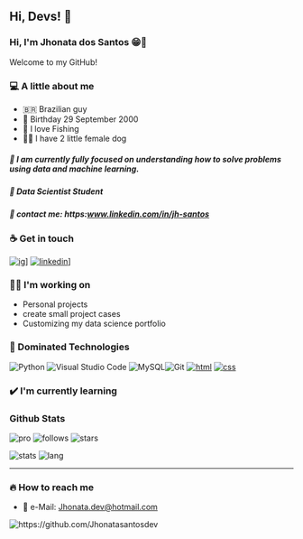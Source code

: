 ## Hi, Devs! 👋

### Hi, I'm Jhonata dos Santos 😁👋

Welcome to my GitHub!

### 💻 A little about me
 - 🇧🇷 Brazilian guy 
 - 👶 Birthday 29 September 2000
 - 🎣 I love Fishing
 - 🐩🐶 I have 2 little female dog 

#####  👊 I am currently fully focused on understanding how to solve problems using data and machine learning.
#####  💼 Data Scientist Student
#####  🔗 contact me: https:www.linkedin.com/in/jh-santos
  
### ☕ Get in touch

[![ig](https://img.shields.io/badge/-Instagram-red?style=for-the-badge&logo=instagram&logoColor=white)](https://www.instagram.com/jhonata._.santos)]
[![linkedin](https://img.shields.io/badge/-Linkedin-blue?style=for-the-badge&logo=linkedin&logoColor=white)](https:www.linkedin.com/in/jh-santos)]


###  👨‍💻 I'm working on

 - Personal projects
 - create small project cases
 - Customizing my data science portfolio


### 📁 Dominated Technologies

![Python](https://img.shields.io/badge/python-3670A0?style=for-the-badge&logo=python&logoColor=ffdd54) ![Visual Studio Code](https://img.shields.io/badge/Visual%20Studio%20Code-0078d7.svg?style=for-the-badge&logo=visual-studio-code&logoColor=white) ![MySQL](https://img.shields.io/badge/mysql-%2300f.svg?style=for-the-badge&logo=mysql&logoColor=white)![Git](https://img.shields.io/badge/git-%23F05033.svg?style=for-the-badge&logo=git&logoColor=white) [![html](https://img.shields.io/badge/-HTML5-red?style=for-the-badge&logo=html&logoColor=white)](https://developer.mozilla.org/en-US/docs/Web/HTML) [![css](https://img.shields.io/badge/-CSS3-darkblue?style=for-the-badge&logo=css3&logoColor=white)](https://developer.mozilla.org/en-US/docs/Web/CSS) 

### ✔️ I'm currently learning



### Github Stats
![pro](https://img.shields.io/badge/-PRO-blueviolet?style=for-the-badge&logo=github) ![follows](https://img.shields.io/github/followers/Jhonatasantosdev?style=for-the-badge) ![stars](https://img.shields.io/github/stars/Jhonatasantosdev?style=for-the-badge) 
 
 ![stats](https://github-readme-stats.vercel.app/api?username=Jhonatasantosdev&show_icons=true&theme=light)
 ![lang](https://github-readme-stats.vercel.app/api/top-langs/?username=Jhonatasantosdev&layout=compact&theme=light)
 
---

### 🔥 How to reach me
 
 - 📧 e-Mail:               Jhonata.dev@hotmail.com
  
 <img src="https://komarev.com/ghpvc/?username=Jhonatasantosdev" alt="https://github.com/Jhonatasantosdev" />
